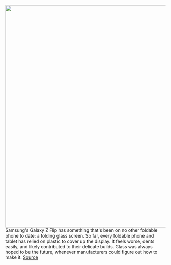 <img src='https://cdn.vox-cdn.com/thumbor/vOh_SnH_bc00gAShGNMGgZ3WK78=/0x0:800x458/1200x800/filters:focal(336x165:464x293)/cdn.vox-cdn.com/uploads/chorus_image/image/66294571/flip.0.png' width='700px' /><br/>
Samsung's Galaxy Z Flip has something that's been on no other foldable phone to date: a folding glass screen. So far, every foldable phone and tablet has relied on plastic to cover up the display. It feels worse, dents easily, and likely contributed to their delicate builds. Glass was always hoped to be the future, whenever manufacturers could figure out how to make it.
<a href='https://www.theverge.com/2020/2/11/21128085/samsung-galaxy-z-flip-folding-glass-display-foldable-phone-unpacked-event'> Source <a/>